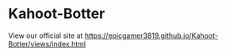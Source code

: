 # Kahoot-Botter
View our official site at https://epicgamer3819.github.io/Kahoot-Botter/views/index.html
